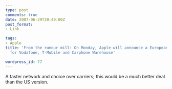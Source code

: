 ```yaml
---
type: post
comments: true
date: 2007-06-29T20:49:00Z
post_format:
- Link

tags:
- Apple
title: 'From the rumour mill: On Monday, Apple will announce a European 3G iPhone
  for Vodafone, T-Mobile and Carphone Warehouse'

wordpress_id: 77
---
```


A faster network and choice over carriers; this would be a much better deal than the US version.
